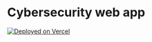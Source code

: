 # Cybersecurity web app

[![Deployed on Vercel](https://img.shields.io/badge/Deployed%20on-Vercel-black?style=for-the-badge&logo=vercel)](https://vercel.com/izenismail444-gmailcoms-projects/v0-cybersecurity-web-app)
